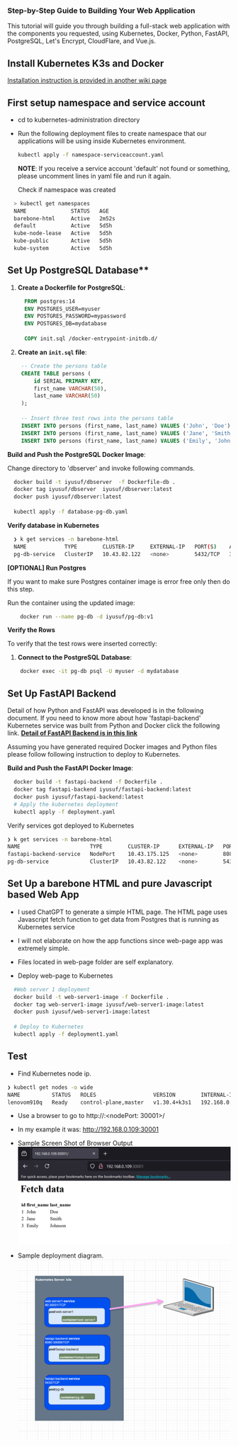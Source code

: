 ### Step-by-Step Guide to Building Your Web Application

This tutorial will guide you through building a full-stack web application with the components you requested, using Kubernetes, Docker, Python, FastAPI, PostgreSQL, Let's Encrypt, CloudFlare, and Vue.js.

## Install Kubernetes K3s and Docker 
[Installation instruction is provided in another wiki page](K3S-Kubernetes-Installation-and-Configuration)

## First setup namespace and service account 

- cd to kubernetes-administration directory
- Run the following deployment files to create namespace that our applications will be using inside Kubernetes environment.

  ```bash
  kubectl apply -f namespace-serviceaccount.yaml 
  ```
  **NOTE**: If you receive a service account 'default' not found or something, please uncomment lines in yaml file and run it again.

  Check if namespace was created

```bash
  > kubectl get namespaces
  NAME              STATUS   AGE
  barebone-html     Active   2m52s
  default           Active   5d5h
  kube-node-lease   Active   5d5h
  kube-public       Active   5d5h
  kube-system       Active   5d5h
```

## Set Up PostgreSQL Database**

1. **Create a Dockerfile for PostgreSQL**:

    ```dockerfile
      FROM postgres:14
      ENV POSTGRES_USER=myuser
      ENV POSTGRES_PASSWORD=mypassword
      ENV POSTGRES_DB=mydatabase

      COPY init.sql /docker-entrypoint-initdb.d/
    ```

2. **Create an `init.sql` file**:
   ```sql
    -- Create the persons table
    CREATE TABLE persons (
        id SERIAL PRIMARY KEY,
        first_name VARCHAR(50),
        last_name VARCHAR(50)
    );

    -- Insert three test rows into the persons table
    INSERT INTO persons (first_name, last_name) VALUES ('John', 'Doe');
    INSERT INTO persons (first_name, last_name) VALUES ('Jane', 'Smith');
    INSERT INTO persons (first_name, last_name) VALUES ('Emily', 'Johnson');

   ```

**Build and Push the PostgreSQL Docker Image**:

Change directory to 'dbserver' and invoke following commands.

```bash
  docker build -t iyusuf/dbserver  -f Dockerfile-db .
  docker tag iyusuf/dbserver  iyusuf/dbserver:latest
  docker push iyusuf/dbserver:latest

  kubectl apply -f database-pg-db.yaml
```
**Verify database in Kubernetes**

```bash
  ❯ k get services -n barebone-html
  NAME            TYPE        CLUSTER-IP     EXTERNAL-IP   PORT(S)    AGE
  pg-db-service   ClusterIP   10.43.82.122   <none>        5432/TCP   3m8s
```

**[OPTIONAL] Run Postgres**

If you want to make sure Postgres container image is error free only then do this step.

Run the container using the updated image:

```bash
    docker run --name pg-db -d iyusuf/pg-db:v1
```

**Verify the Rows**

To verify that the test rows were inserted correctly:

1. **Connect to the PostgreSQL Database**:
   
```bash
    docker exec -it pg-db psql -U myuser -d mydatabase
```




## **Set Up FastAPI Backend**

Detail of how Python and FastAPI was developed is in the following document. If you need to know more about how 'fastapi-backend' Kubernetes service was built from Python and Docker click the following link. 
**[Detail of FastAPI Backend is in this link](README_fastapi.md)**

Assuming you have generated required Docker images and Python files please follow following instruction to deploy to Kubernetes. 

**Build and Push the FastAPI Docker Image**:

```bash
  docker build -t fastapi-backend -f Dockerfile .
  docker tag fastapi-backend iyusuf/fastapi-backend:latest
  docker push iyusuf/fastapi-backend:latest
  # Apply the kubernetes deployment
  kubectl apply -f deployment.yaml
```
Verify services got deployed to Kubernetes

   ```bash
  ❯ k get services -n barebone-html
  NAME                      TYPE        CLUSTER-IP      EXTERNAL-IP   PORT(S)          AGE
  fastapi-backend-service   NodePort    10.43.175.125   <none>        8080:30099/TCP   8s
  pg-db-service             ClusterIP   10.43.82.122    <none>        5432/TCP         20m
   ```

## **Set Up a barebone HTML and pure Javascript based Web App**
- I used ChatGPT to generate a simple HTML page. The HTML page uses Javascript fetch function to get data from Postgres that is running as Kubernetes service 
- I will not elaborate on how the app functions since web-page app was extremely simple. 
- Files located in web-page folder are self explanatory.

- Deploy web-page to Kubernetes

```bash
  #Web server 1 deployment
  docker build -t web-server1-image -f Dockerfile .
  docker tag web-server1-image iyusuf/web-server1-image:latest
  docker push iyusuf/web-server1-image:latest

  # Deploy to Kubernetes
  kubectl apply -f deployment1.yaml
```

## Test

- Find Kubernetes node ip.

```bash
❯ kubectl get nodes -o wide
NAME          STATUS   ROLES                  VERSION        INTERNAL-IP     EXTERNAL-IP   OS-IMAGE             
lenovom910q   Ready    control-plane,master   v1.30.4+k3s1   192.168.0.109   <none>        Ubuntu 22.04.4 LTS   
```

- Use a browser to go to 
http://<IP of the Node>:<nodePort: 30001>/

- In my example it was:
http://192.168.0.109:30001

- Sample Screen Shot of Browser Output
![image](browser.png)

- Sample deployment diagram.
![image](image_diagram.png)